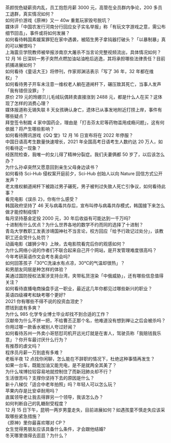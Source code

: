 茶颜悦色疑薪资内乱，员工抱怨月薪 3000 元，高管在全员群内争论，200 多员工退群，真实情况如何？  
如何评价游戏《原神》又一 40w 重氪玩家毁号脱坑？  
媒体评「中国农发行河南分行回应女子实名举报」称「有玩文字游戏之意，需公布细节回击」，事件或将如何发展？  
如何看待韩国素媛案罪犯在家中遇袭，被陌生男子拿钝器打破头？「以暴制暴」真的可以解恨吗？  
上海震旦学院教师被举报涉南京大屠杀不当言论完整视频流出，具体情况如何？  
12 月 16 日深圳一男子突然点燃加油站油枪后逃逸，其将承担哪些法律责任？目前抓捕进展如何？  
如何看待《童话大王》将停刊，作家郑渊洁表示「写了 36 年，32 年都在维权」？  
如何看待男子开车未注意一维权老人躺在道闸杆下，碾压致其死亡，当事人发声「我有错但没罪」？  
原价 219 元的玲娜贝儿毛绒玩偶转卖直接涨到 2488 元，都是什么人在买？这体现了怎样的消费心理？  
媒体报道称无锡失联 8 天女孩确认身亡，遗体已从事发地附近打捞上岸，事件有哪些疑点？  
拜登签令制裁 4 家中国药企，理由是「打击芬太尼等药物滥用成瘾问题」，这有何依据？将产生哪些影响？  
如何看待腾讯游戏《QQ 堂》12 月 16 日宣布将在 2022 年停服？  
中国日语高考生数量快速增长，2021 年全国高考日语考生人数约达 20 万人，如何看待这一现象？  
经医院检查，我唯一的女儿得了精神分裂症。我们夫妻俩都 50 岁了，以后该怎么办？  
为什么孙卓突然又愿意回到亲生父母身边读书？  
如何看待 Sci-Hub 侵权案开庭前夕，Sci-Hub 创始人以向 Nature 回信方式公开发声？  
老太维权躺道闸杆下被路过男子碾死，男子被判过失致人死亡引争议，如何看待此事？  
看完电影《误杀 2》，你有什么感受？  
韩国政府坚持了 46 天与病毒共存后，宣布叫停与病毒共存模式，韩国接下来怎么做才能控制疫情?  
每月坚持基金定投 2000 元，30 年后收益有可能达到一千万吗?  
十进制有什么优点？为什么世界各地的数学不约而同的选择了十进制？  
青岛大学教职工发表涉靖国神社不当言论，校方回应「给予行政记过处分」，该教职工还会受什么处罚？  
动画电影《雄狮少年》上映，去电影院看完后你的观感如何？  
为什么网络小说的作者们不联合起来自己开个网站，是开发管理难度很高吗？  
今年考研英语作文会考冬奥会吗?  
如何回答孩子「30℃洗澡水有点凉，30℃的气温却很热」？  
和男朋友同居是种怎样的体验？  
美通过国防授权法案涉支持台湾，夹带私货渲染「中俄威胁」，还有哪些信息值得关注？  
如何看待直播电商操盘手这一职业，最近这几年你都见过哪些新兴的职业？  
英语四级裸考和缺考哪个更好?  
2021 你有哪些不得不说的投资血泪史？  
攒钱到底有多爽？  
为什么 985 化学专业博士毕业却找不到合适的工作？  
汉献帝为什么不拼一把，不给曹丕正那个名，他难道没有想到禅让之后会被杀吗？  
你用过哪一款香水被别人夸过好闻？  
如何看待苏州一外卖小哥怒怼司机开远光灯就是在害人，驾驶员称「我赔钱我乐意」？你开车最讨厌什么行为？  
有推荐的虐文吗？  
程序员月薪一万到底有多难？  
老板半夜 12 点找你闲聊，怎么能在不辞职的情况下，杜绝这种事情再发生？  
如果一台车，既能加油又能充电，是不是就两全其美了？  
为什么埃博拉较容易地就控制住了而新冠肺炎却不行？  
生活很苦吗？支撑你坚持下去的原因是什么？  
新十八梯仅「适合中老年拍照」吗？年轻人可以怎么玩？  
苹果内存是比安卓耐用吗？  
直属领导老让我去得罪另一个领导，我该怎么办？  
如何判断自己的乳糖耐受程度？  
12 月 15 日下午，昆明一两岁男童走失，目前进展如何？如遇孩童不慎走失应该采取哪些紧急措施？  
《原神》里你最喜欢哪对 CP？  
女生觉得男朋友应该具备什么条件，才会跟他结婚?  
冬天哪里值得去逛逛？为什么？  

